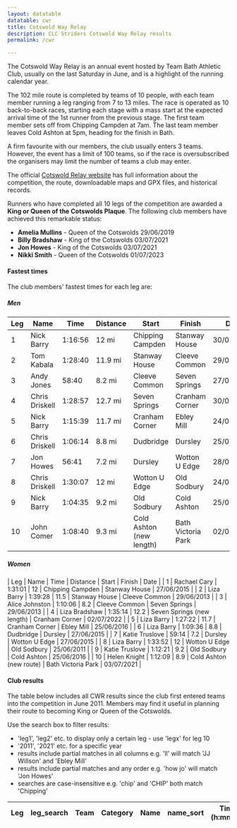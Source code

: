```yaml
---
layout: datatable
datatable: cwr
title: Cotswold Way Relay
description: CLC Striders Cotswold Way Relay results
permalink: /cwr

---
```


The Cotswold Way Relay is an annual event hosted by Team Bath Athletic Club, usually on the last Saturday in June, and is a highlight of the running calendar year.

The 102 mile route is completed by teams of 10 people, with each team member running a leg ranging from 7 to 13 miles. The race is operated as 10 back-to-back races, starting each stage with a mass start at the expected arrival time of the 1st runner from the previous stage. The first team member sets off from Chipping Campden at 7am. The last team member leaves Cold Ashton at 5pm, heading for the finish in Bath.

A firm favourite with our members, the club usually enters 3 teams. However, the event has a limit of 100 teams, so if the race is oversubscribed the organisers may limit the number of teams a club may enter.

The official [Cotswold Relay website](https://cotswoldwayrelay.co.uk) has full information about the competition, the route, downloadable maps and GPX files, and historical records.

Runners who have completed all 10 legs of the competition are awarded a **King or Queen of the Cotswolds Plaque**. The following club members have achieved this remarkable status:
- **Amelia Mullins** - Queen of the Cotswolds 29/06/2019
- **Billy Bradshaw** - King of the Cotswolds 03/07/2021
- **Jon Howes** - King of the Cotswolds 03/07/2021
- **Nikki Smith** - Queen of the Cotswolds 01/07/2023

#### Fastest times

The club members' fastest times for each leg are:  

##### Men

| Leg | Name | Time | Distance | Start | Finish | Date |
| -- | -- | -- | -- | -- | -- | -- |
| 1 | Nick Barry | 1:16:56 | 12 mi | Chipping Campden | Stanway House | 30/06/2018 |
| 2 | Tom Kabala | 1:28:40 | 11.9 mi | Stanway House | Cleeve Common | 29/06/2019 |
| 3 | Andy Jones | 58:40 | 8.2 mi | Cleeve Common | Seven Springs | 27/06/2015 |
| 4 | Chris Driskell | 1:28:57 | 12.7 mi | Seven Springs | Cranham Corner | 30/06/2012 |
| 5 | Nick Barry | 1:15:39 | 11.7 mi | Cranham Corner | Ebley Mill | 24/06/2017 |
| 6 | Chris Driskell | 1:06:14 | 8.8 mi | Dudbridge | Dursley | 25/06/2011 |
| 7 | Jon Howes | 56:41 | 7.2 mi | Dursley | Wotton U Edge | 28/06/2014 |
| 8 | Chris Driskell | 1:30:07 | 12 mi | Wotton U Edge | Old Sodbury | 24/06/2017 |
| 9 | Nick Barry | 1:04:35 | 9.2 mi | Old Sodbury | Cold Ashton | 25/06/2016 |
| 10 | John Comer | 1:08:40 | 9.3 mi | Cold Ashton (new length) | Bath Victoria Park | 02/07/2022 |

##### Women

| Leg | Name | Time | Distance | Start | Finish | Date |
| 1 | Rachael Cary | 1:31:01 | 12 | Chipping Campden | Stanway House | 27/06/2015 |
| 2 | Liza Barry | 1:39:28 | 11.5 | Stanway House | Cleeve Common | 29/06/2013 |
| 3 | Alice Johnston | 1:10:06 | 8.2 | Cleeve Common | Seven Springs | 29/06/2013 |
| 4 | Liza Bradshaw | 1:35:14 | 12.2 | Seven Springs (new length) | Cranham Corner | 02/07/2022 |
| 5 | Liza Barry | 1:27:22 | 11.7 | Cranham Corner | Ebley Mill | 25/06/2016 |
| 6 | Liza Barry | 1:09:36 | 8.8 | Dudbridge | Dursley | 27/06/2015 |
| 7 | Katie Truslove | 59:14 | 7.2 | Dursley | Wotton U Edge | 27/06/2015 |
| 8 | Liza Barry | 1:33:52 | 12 | Wotton U Edge | Old Sodbury | 25/06/2011 |
| 9 | Katie Truslove | 1:12:21 | 9.2 | Old Sodbury | Cold Ashton | 25/06/2016 |
| 10 | Helen Knight | 1:12:09 | 8.9 | Cold Ashton (new route) | Bath Victoria Park | 03/07/2021 |

#### Club results

The table below includes all CWR results since the club first entered teams into the competition in June 2011. Members may find it useful in planning their route to becoming King or Queen of the Cotswolds.

Use the search box to filter results:
- 'leg1', 'leg2' etc. to display only a certain leg - use 'legx' for leg 10
- '2011', '2021' etc. for a specific year
- results include partial matches in all columns e.g. 'll' will match 'JJ Willson' and 'Ebley Mill'
- results include partial matches and any order e.g. 'how jo' will match 'Jon Howes'
- searches are case-insensitive e.g. 'chip' and 'CHIP' both match 'Chipping'

<table id="site_data_cwr" style="width:100%">
    <thead>
        <tr>
            <th data-field="Leg">Leg</th>
            <th data-field="leg_search">leg_search</th>
            <th data-field="Team">Team</th>
            <th data-field="Category">Category</th>
            <th data-field="Name">Name</th>
            <th data-field="name_sort">name_sort</th>
            <th data-field="Time">Time<br>(h:mm:ss)</th>
            <th data-field="time_secs_sort">time_secs_sort</th>
            <th data-field="Distance">Distance<br>(mi)</th>
            <th data-field="Start">Start</th>
            <th data-field="Finish">Finish</th>
            <th data-field="Date">Date</th>
            <th data-field="date_sort">date_sort</th>
        </tr>
    </thead>
</table>
